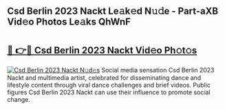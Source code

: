 ## Csd Berlin 2023 Nackt Le𝚊k𝚎d N𝚞𝚍e - Part-aXB Vid𝚎o Photos Le𝚊ks QhWnF

# <h2><a href="http://fb52mrh.evod.top/?m=Csd+Berlin+2023+Nackt">🔗 👉🔴 Csd Berlin 2023 Nackt Vid𝚎o Ph𝚘t𝚘s</a></h2>

[![Csd Berlin 2023 Nackt N𝚞d𝚎s](https://i.imgur.com/8V9OHl7.gif)](http://fb52mrh.evod.top/?m=Csd+Berlin+2023+Nackt)
Social media sensation Csd Berlin 2023 Nackt and multimedia artist, celebrated for disseminating dance and lifestyle content through viral dance challenges and brief videos. Public figures Csd Berlin 2023 Nackt can use their influence to promote social change. 

